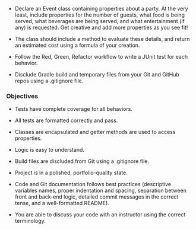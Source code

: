  * Declare an Event class containing properties about a party. At the very least, include properties for the number of guests, what food is being served, what beverages are being served, and what entertainment (if any) is requested. Get creative and add more properties as you see fit!

 * The class should include a method to evaluate these details, and return an estimated cost using a formula of your creation.

 * Follow the Red, Green, Refactor workflow to write a JUnit test for each behavior.

 * Disclude Gradle build and temporary files from your Git and GitHub repos using a .gitignore file.

### Objectives
 * Tests have complete coverage for all behaviors.

 * All tests are formatted correctly and pass.

 * Classes are encapsulated and getter methods are used to access properties.

 * Logic is easy to understand.

 * Build files are discluded from Git using a .gitignore file.

 * Project is in a polished, portfolio-quality state.

 * Code and Git documentation follows best practices  (descriptive variables names, proper indentation and spacing, separation between front and back-end logic, detailed commit messages in the correct tense, and a well-formatted README).

 * You are able to discuss your code with an instructor using the correct terminology.
